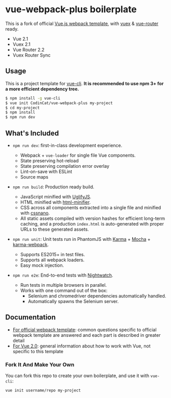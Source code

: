 # vue-webpack-plus boilerplate

This is a fork of official [Vue.js webpack template](https://github.com/vuejs-templates/webpack/), with [vuex](https://github.com/vuejs/vuex) & [vue-router](https://github.com/vuejs/vue-router) ready.

- Vue 2.1
- Vuex 2.1
- Vue Router 2.2
- Vuex Router Sync

## Usage

This is a project template for [vue-cli](https://github.com/vuejs/vue-cli). **It is recommended to use npm 3+ for a more efficient dependency tree.**

``` bash
$ npm install -g vue-cli
$ vue init CodinCat/vue-webpack-plus my-project
$ cd my-project
$ npm install
$ npm run dev
```

## What's Included

- `npm run dev`: first-in-class development experience.
  - Webpack + `vue-loader` for single file Vue components.
  - State preserving hot-reload
  - State preserving compilation error overlay
  - Lint-on-save with ESLint
  - Source maps

- `npm run build`: Production ready build.
  - JavaScript minified with [UglifyJS](https://github.com/mishoo/UglifyJS2).
  - HTML minified with [html-minifier](https://github.com/kangax/html-minifier).
  - CSS across all components extracted into a single file and minified with [cssnano](https://github.com/ben-eb/cssnano).
  - All static assets compiled with version hashes for efficient long-term caching, and a production `index.html` is auto-generated with proper URLs to these generated assets.

- `npm run unit`: Unit tests run in PhantomJS with [Karma](http://karma-runner.github.io/0.13/index.html) + [Mocha](http://mochajs.org/) + [karma-webpack](https://github.com/webpack/karma-webpack).
  - Supports ES2015+ in test files.
  - Supports all webpack loaders.
  - Easy mock injection.

- `npm run e2e`: End-to-end tests with [Nightwatch](http://nightwatchjs.org/).
  - Run tests in multiple browsers in parallel.
  - Works with one command out of the box:
    - Selenium and chromedriver dependencies automatically handled.
    - Automatically spawns the Selenium server.

## Documentation

- [For official webpack template](http://vuejs-templates.github.io/webpack): common questions specific to official webpack template are answered and each part is described in greater detail
- [For Vue 2.0](http://rc.vuejs.org/guide/): general information about how to work with Vue, not specific to this template

### Fork It And Make Your Own

You can fork this repo to create your own boilerplate, and use it with `vue-cli`:

``` bash
vue init username/repo my-project
```
